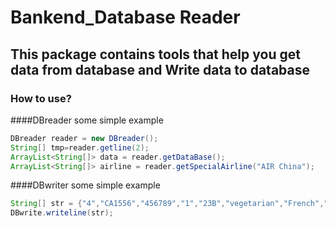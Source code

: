 # Bankend_Database Reader

## This package contains tools that help you get data from database and Write data to database

### How to use?

####DBreader some simple example
```java
DBreader reader = new DBreader();
String[] tmp=reader.getline(2);
ArrayList<String[]> data = reader.getDataBase();
ArrayList<String[]> airline = reader.getSpecialAirline("AIR China");
```

####DBwriter some simple example
```java
String[] str = {"4","CA1556","456789","1","23B","vegetarian","French","Japan","ice","Shan Dong"};
DBwrite.writeline(str);
```
